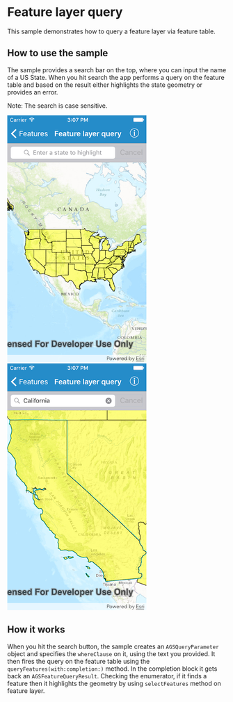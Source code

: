 # Feature layer query

This sample demonstrates how to query a feature layer via feature table.

## How to use the sample

The sample provides a search bar on the top, where you can input the name of a US State. When you hit search the app performs a query on the feature table and based on the result either highlights the state geometry or provides an error.

Note: The search is case sensitive.

![](image1.png)
![](image2.png)

## How it works

When you hit the search button, the sample creates an `AGSQueryParameter` object and specifies the `whereClause` on it, using the text you provided. It then fires the query on the feature table using the `queryFeatures(with:completion:)` method. In the completion block it gets back an `AGSFeatureQueryResult`. Checking the enumerator, if it finds a feature then it highlights the geometry by using `selectFeatures` method on feature layer.




